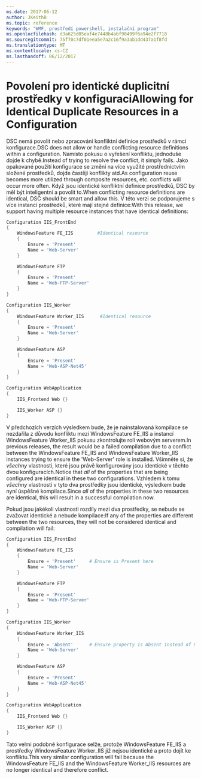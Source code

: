 ```yaml
---
ms.date: 2017-06-12
author: JKeithB
ms.topic: reference
keywords: "WMF, prostředí powershell, instalační program"
ms.openlocfilehash: d3a625d05eaf4e7448b4abf90499f6a94e2f7718
ms.sourcegitcommit: 75f70c7df01eea5e7a2c16f9a3ab1dd437a1f8fd
ms.translationtype: MT
ms.contentlocale: cs-CZ
ms.lasthandoff: 06/12/2017
---
```

# <a name="allowing-for-identical-duplicate-resources-in-a-configuration"></a><span data-ttu-id="54a2f-102">Povolení pro identické duplicitní prostředky v konfiguraci</span><span class="sxs-lookup"><span data-stu-id="54a2f-102">Allowing for Identical Duplicate Resources in a Configuration</span></span>

<span data-ttu-id="54a2f-103">DSC nemá povolit nebo zpracování konfliktní definice prostředků v rámci konfigurace.</span><span class="sxs-lookup"><span data-stu-id="54a2f-103">DSC does not allow or handle conflicting resource definitions within a configuration.</span></span> <span data-ttu-id="54a2f-104">Namísto pokusu o vyřešení konfliktu, jednoduše dojde k chybě.</span><span class="sxs-lookup"><span data-stu-id="54a2f-104">Instead of trying to resolve the conflict, it simply fails.</span></span> <span data-ttu-id="54a2f-105">Jako opakované použití konfigurace se změní na více využité prostřednictvím složené prostředků, dojde častěji konflikty atd.</span><span class="sxs-lookup"><span data-stu-id="54a2f-105">As configuration reuse becomes more utilized through composite resources, etc. conflicts will occur more often.</span></span> <span data-ttu-id="54a2f-106">Když jsou identické konfliktní definice prostředků, DSC by měl být inteligentní a povolit to.</span><span class="sxs-lookup"><span data-stu-id="54a2f-106">When conflicting resource definitions are identical, DSC should be smart and allow this.</span></span> <span data-ttu-id="54a2f-107">V této verzi se podporujeme s více instancí prostředků, které mají stejné definice:</span><span class="sxs-lookup"><span data-stu-id="54a2f-107">With this release, we support having multiple resource instances that have identical definitions:</span></span>

```powershell
Configuration IIS_FrontEnd
{
    WindowsFeature FE_IIS         #Identical resource
    {
        Ensure = 'Present'
        Name = 'Web-Server'
    }

    WindowsFeature FTP
    {
        Ensure = 'Present'
        Name = 'Web-FTP-Server'
    }
}

Configuration IIS_Worker
{
    WindowsFeature Worker_IIS      #Identical resource
    {
        Ensure = 'Present'
        Name = 'Web-Server'
    }

    WindowsFeature ASP
    {
        Ensure = 'Present'
        Name = 'Web-ASP-Net45'
    }
}

Configuration WebApplication
{
    IIS_Frontend Web {}

    IIS_Worker ASP {}
}
```

<span data-ttu-id="54a2f-108">V předchozích verzích výsledkem bude, že je nainstalovaná kompilace se nezdařila z důvodu konfliktu mezi WindowsFeature FE_IIS a instancí WindowsFeature Worker_IIS pokusu zkontrolujte roli webovým serverem.</span><span class="sxs-lookup"><span data-stu-id="54a2f-108">In previous releases, the result would be a failed compilation due to a conflict between the WindowsFeature FE_IIS and WindowsFeature Worker_IIS instances trying to ensure the 'Web-Server' role is installed.</span></span> <span data-ttu-id="54a2f-109">Všimněte si, že *všechny* vlastnosti, které jsou právě konfigurovány jsou identické v těchto dvou konfiguracích.</span><span class="sxs-lookup"><span data-stu-id="54a2f-109">Notice that *all* of the properties that are being configured are identical in these two configurations.</span></span> <span data-ttu-id="54a2f-110">Vzhledem k tomu *všechny* vlastností v tyto dva prostředky jsou identické, výsledkem bude nyní úspěšné kompilace.</span><span class="sxs-lookup"><span data-stu-id="54a2f-110">Since *all* of the properties in these two resources are identical, this will result in a successful compilation now.</span></span> 

<span data-ttu-id="54a2f-111">Pokud jsou jakékoli vlastnosti rozdíly mezi dva prostředky, se nebude se zvažovat identické a nebude kompilace:</span><span class="sxs-lookup"><span data-stu-id="54a2f-111">If any of the properties are different between the two resources, they will not be considered identical and compilation will fail:</span></span>

```powershell
Configuration IIS_FrontEnd
{
    WindowsFeature FE_IIS
    {
        Ensure = 'Present'     # Ensure is Present here
        Name = 'Web-Server'
    }

    WindowsFeature FTP
    {
        Ensure = 'Present'
        Name = 'Web-FTP-Server'
    }
}

Configuration IIS_Worker
{
    WindowsFeature Worker_IIS
    {
        Ensure = 'Absent'      # Ensure property is Absent instead of Present
        Name = 'Web-Server'
    }

    WindowsFeature ASP
    {
        Ensure = 'Present'
        Name = 'Web-ASP-Net45'
    }
}

Configuration WebApplication
{
    IIS_Frontend Web {}

    IIS_Worker ASP {}
}
```

<span data-ttu-id="54a2f-112">Tato velmi podobné konfigurace selže, protože WindowsFeature FE_IIS a prostředky WindowsFeature Worker_IIS již nejsou identické a proto dojít ke konfliktu.</span><span class="sxs-lookup"><span data-stu-id="54a2f-112">This very similar configuration will fail because the WindowsFeature FE_IIS and the WindowsFeature Worker_IIS resources are no longer identical and therefore conflict.</span></span>

